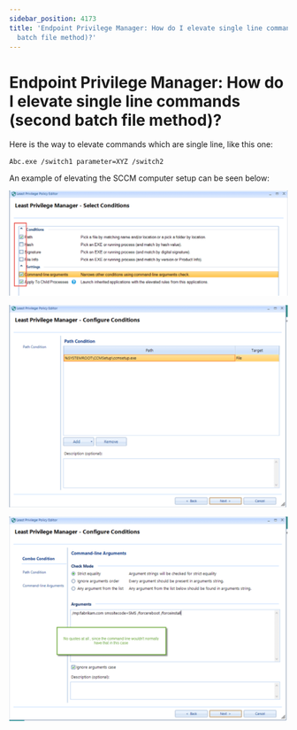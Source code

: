 ```yaml
---
sidebar_position: 4173
title: 'Endpoint Privilege Manager: How do I elevate single line commands (second
  batch file method)?'
---
```


# Endpoint Privilege Manager: How do I elevate single line commands (second batch file method)?

Here is the way to elevate commands which are single line, like this one:

```
Abc.exe /switch1 parameter=XYZ /switch2
```
An example of elevating the SCCM computer setup can be seen below:

![](../../../../../../static/images/PolicyPak/Content/Resources/Images/LeastPrivilege/Elevate/479_1_pplpm-faq2-image001.png)

![](../../../../../../static/images/PolicyPak/Content/Resources/Images/LeastPrivilege/Elevate/479_2_pplpm-faq2-image002.png)

![](../../../../../../static/images/PolicyPak/Content/Resources/Images/LeastPrivilege/Elevate/479_3_pplpm-faq2-image003.png)